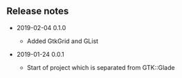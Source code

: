 ## Release notes

* 2019-02-04 0.1.0
  * Added GtkGrid and GList
  
* 2019-01-24 0.0.1
  * Start of project which is separated from GTK::Glade
